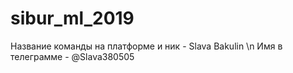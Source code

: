 # sibur_ml_2019
Название команды на платформе и ник - Slava Bakulin \n
Имя в телеграмме - @Slava380505

